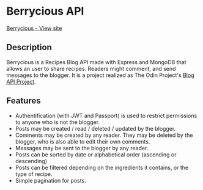 # Berrycious API

[Berrycious - View site]()

## Description
Berrycious is a Recipes Blog API made with Express and MongoDB that allows an user to share recipes. Readers might comment, and send messages to the blogger. It is a project realized as The Odin Project's [Blog API Project](https://www.theodinproject.com/paths/full-stack-javascript/courses/nodejs/lessons/blog-api).

## Features
- Authentification (with JWT and Passport) is used to restrict permissions to anyone who is not the blogger.
- Posts may be created / read / deleted / updated by the blogger.
- Comments may be created by any reader. They may be deleted by the blogger, who is also able to edit their own comments.
- Messages may be sent to the blogger by any reader.
- Posts can be sorted by date or alphabetical order (ascending or descending)
- Posts can be filtered depending on the ingredients it contains, or the type of recipe.
- Simple pagination for posts.
